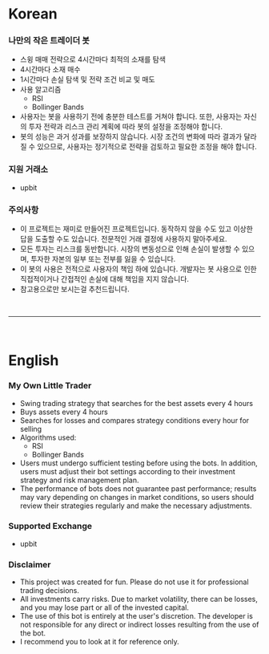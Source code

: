 # Korean
### 나만의 작은 트레이더 봇
- 스윙 매매 전략으로 4시간마다 최적의 소재를 탐색
- 4시간마다 소재 매수
- 1시간마다 손실 탐색 및 전략 조건 비교 및 매도
- 사용 알고리즘
    - RSI
    - Bollinger Bands
- 사용자는 봇을 사용하기 전에 충분한 테스트를 거쳐야 합니다. 또한, 사용자는 자신의 투자 전략과 리스크 관리 계획에 따라 봇의 설정을 조정해야 합니다.
- 봇의 성능은 과거 성과를 보장하지 않습니다. 시장 조건의 변화에 따라 결과가 달라질 수 있으므로, 사용자는 정기적으로 전략을 검토하고 필요한 조정을 해야 합니다.
 
### 지원 거래소
- upbit

### 주의사항
- 이 프로젝트는 재미로 만들어진 프로젝트입니다. 동작하지 않을 수도 있고 이상한 답을 도출할 수도 있습니다. 전문적인 거래 결정에 사용하지 말아주세요.
- 모든 투자는 리스크를 동반합니다. 시장의 변동성으로 인해 손실이 발생할 수 있으며, 투자한 자본의 일부 또는 전부를 잃을 수 있습니다.
- 이 봇의 사용은 전적으로 사용자의 책임 하에 있습니다. 개발자는 봇 사용으로 인한 직접적이거나 간접적인 손실에 대해 책임을 지지 않습니다.
- 참고용으로만 보시는걸 추천드립니다.

</br><hr></br>

# English
### My Own Little Trader
- Swing trading strategy that searches for the best assets every 4 hours
- Buys assets every 4 hours
- Searches for losses and compares strategy conditions every hour for selling
- Algorithms used:
    - RSI
    - Bollinger Bands
- Users must undergo sufficient testing before using the bots. In addition, users must adjust their bot settings according to their investment strategy and risk management plan.
- The performance of bots does not guarantee past performance; results may vary depending on changes in market conditions, so users should review their strategies regularly and make the necessary adjustments.
 
### Supported Exchange
- upbit

### Disclaimer
- This project was created for fun. Please do not use it for professional trading decisions.
- All investments carry risks. Due to market volatility, there can be losses, and you may lose part or all of the invested capital.
- The use of this bot is entirely at the user's discretion. The developer is not responsible for any direct or indirect losses resulting from the use of the bot.
- I recommend you to look at it for reference only.
